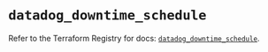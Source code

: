 # `datadog_downtime_schedule`

Refer to the Terraform Registry for docs: [`datadog_downtime_schedule`](https://registry.terraform.io/providers/datadog/datadog/3.52.0/docs/resources/downtime_schedule).
